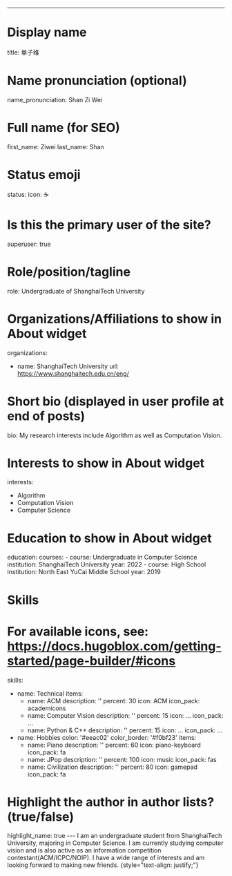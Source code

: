 ---
# Display name
title: 单子维

# Name pronunciation (optional)
name_pronunciation: Shan Zi Wei

# Full name (for SEO)
first_name: Ziwei
last_name: Shan

# Status emoji
status:
  icon: ☕️

# Is this the primary user of the site?
superuser: true

# Role/position/tagline
role: Undergraduate of ShanghaiTech University

# Organizations/Affiliations to show in About widget
organizations:
  - name: ShanghaiTech University
    url: https://www.shanghaitech.edu.cn/eng/

# Short bio (displayed in user profile at end of posts)
bio: My research interests include Algorithm as well as Computation Vision.

# Interests to show in About widget
interests:
  - Algorithm
  - Computation Vision
  - Computer Science

# Education to show in About widget
education:
  courses:
    - course: Undergraduate in Computer Science
      institution: ShanghaiTech University
      year: 2022
    - course: High School
      institution: North East YuCai Middle School 
      year: 2019
    

# Skills
# For available icons, see: https://docs.hugoblox.com/getting-started/page-builder/#icons
skills:
  - name: Technical
    items:
      - name: ACM
        description: ''
        percent: 30
        icon: ACM
        icon_pack: academicons
      - name: Computer Vision
        description: ''
        percent: 15
        icon: ...
        icon_pack: ...
      - name: Python & C++
        description: ''
        percent: 15
        icon: ...
        icon_pack: ...
  - name: Hobbies
    color: '#eeac02'
    color_border: '#f0bf23'
    items:
      - name: Piano
        description: ''
        percent: 60
        icon: piano-keyboard
        icon_pack: fa
      - name: JPop
        description: ''
        percent: 100
        icon: music
        icon_pack: fas
      - name: Civilization
        description: ''
        percent: 80
        icon: gamepad
        icon_pack: fa


# Highlight the author in author lists? (true/false)
highlight_name: true
--- I am an undergraduate student from ShanghaiTech University, majoring in Computer Science. I am currently studying computer vision and is also active as an information competition contestant(ACM/ICPC/NOIP). I have a wide range of interests and am looking forward to making new friends.
{style="text-align: justify;"}
